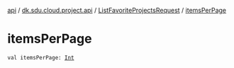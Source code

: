 [api](../../index.md) / [dk.sdu.cloud.project.api](../index.md) / [ListFavoriteProjectsRequest](index.md) / [itemsPerPage](./items-per-page.md)

# itemsPerPage

`val itemsPerPage: `[`Int`](https://kotlinlang.org/api/latest/jvm/stdlib/kotlin/-int/index.html)